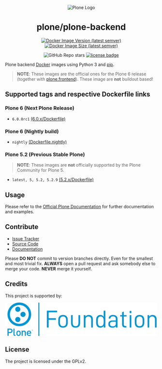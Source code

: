 <p align="center">
    <img alt="Plone Logo" width="200px" src="https://raw.githubusercontent.com/plone/plone-backend/5.2.x/docs/logo.png">
</p>

<h1 align="center">
  plone/plone-backend
</h1>

<div align="center">

[![Docker Image Version (latest semver)](https://img.shields.io/docker/v/plone/plone-backend?sort=semver)](https://hub.docker.com/r/plone/plone-backend)
[![Docker Image Size (latest semver)](https://img.shields.io/docker/image-size/plone/plone-backend?sort=semver)](https://hub.docker.com/r/plone/plone-backend)

![GitHub Repo stars](https://img.shields.io/github/stars/plone/plone-backend?style=flat-square)
[![license badge](https://img.shields.io/github/license/plone/plone-backend)](./LICENSE)

</div>

Plone backend [Docker](https://docker.com) images using Python 3 and [pip](https://pip.pypa.io/en/stable/).

> **NOTE**:
> These images are the official ones for the Plone 6 release (together with [plone.frontend](https://github.com/plone/plone-frontend)).
> These image are **not** buildout based!

## Supported tags and respective Dockerfile links

### Plone 6 (Next Plone Release)

- `6.0.0rc1` [(6.0.x/Dockerfile)](https://github.com/plone/plone-backend/blob/v6.0.0rc1/Dockerfile)

### Plone 6 (Nightly build)

- `nightly` [(Dockerfile.nightly)](https://github.com/plone/plone-backend/blob/v5.2.7/Dockerfile.nightly)

### Plone 5.2 (Previous Stable Plone)

> **NOTE**:
> These images are **not** officially supported by the Plone Community for Plone 5.

- `latest, 5, 5.2, 5.2.9` [(5.2.x/Dockerfile)](https://github.com/plone/plone-backend/blob/v5.2.9/Dockerfile)

## Usage

Please refer to the [Official Plone Documentation](https://6.dev-docs.plone.org/install/containers/images/backend.html) for further documentation and examples.

## Contribute

- [Issue Tracker](https://github.com/plone/plone-backend/issues)
- [Source Code](https://github.com/plone/plone-backend/)
- [Documentation](https://6.dev-docs.plone.org/install/containers/images/backend.html)

Please **DO NOT** commit to version branches directly. Even for the smallest and most trivial fix.
**ALWAYS** open a pull request and ask somebody else to merge your code. **NEVER** merge it yourself.


## Credits

This project is supported by:

[![Plone Foundation](https://raw.githubusercontent.com/plone/.github/main/plone-foundation.png)](https://plone.org/)

## License

The project is licensed under the GPLv2.
